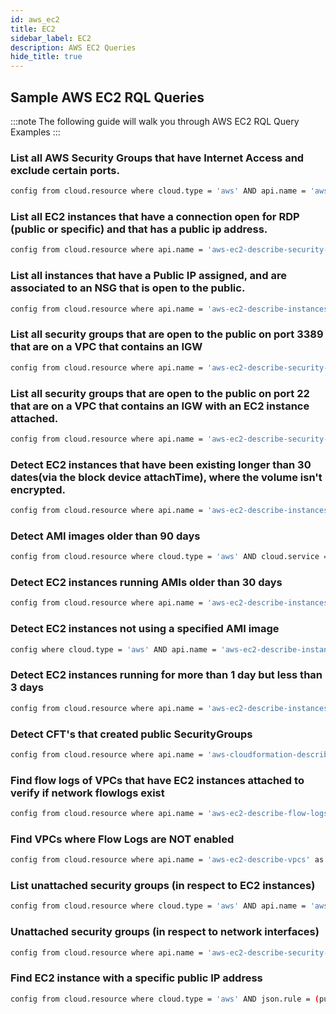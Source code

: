 ```yaml
---
id: aws_ec2
title: EC2
sidebar_label: EC2
description: AWS EC2 Queries
hide_title: true
---
```


## Sample AWS EC2 RQL Queries

:::note
The following guide will walk you through AWS EC2 RQL Query Examples
:::

### List all AWS Security Groups that have Internet Access and exclude certain ports.

```bash
config from cloud.resource where cloud.type = 'aws' AND api.name = 'aws-ec2-describe-security-groups' AND json.rule = (ipPermissions[*].ipv4Ranges[*].cidrIp contains 0.0.0.0/0 or ipPermissions[*].ipv6Ranges[*].cidrIpv6 contains ::/0) and ipPermissions[*].fromPort does not intersect (443, 500, 4500, 9021, 9092, 8083, 8088, 8090, 8082, 8081, 2181, 2888, 3888, 3780, 3781, 40815, 40814) and ipPermissions[*].toPort does not intersect (443, 500, 4500, 9021, 9092, 8083, 8088, 8090, 8082, 8081, 2181, 2888, 3888, 3780, 3781, 40815, 40814)
```

### List all EC2 instances that have a connection open for RDP (public or specific) and that has a public ip address.

```bash
config from cloud.resource where api.name = 'aws-ec2-describe-security-groups' AND json.rule = (((ipPermissions[?(@.toPort > 3389 && @.fromPort < 3389)].ipRanges[*] contains 0.0.0.0/0) or (ipPermissions[?(@.toPort == 3389 || @.fromPort == 3389)].ipRanges[*] contains 0.0.0.0/0)) or ((ipPermissions[?(@.toPort > 3389 && @.fromPort < 3389)].ipv6Ranges[*].cidrIpv6 contains ::/0) or (ipPermissions[?(@.toPort == 3389 || @.fromPort == 3389)].ipv6Ranges[*].cidrIpv6 contains ::/0))) and isShared is false as X; config from cloud.resource where api.name = 'aws-ec2-describe-instances' AND json.rule = publicIpAddress exists as Y; filter '$.Y.securityGroups[*].groupId contains $.X.groupId'; show X;
```

### List all instances that have a Public IP assigned, and are associated to an NSG that is open to the public.

```bash
config from cloud.resource where api.name = 'aws-ec2-describe-instances' AND json.rule = publicIpAddress exists and publicIpAddress is not empty as X; config from cloud.resource where api.name = 'aws-ec2-describe-security-groups' AND json.rule = ipPermissions[*].ipRanges[*] contains 0.0.0.0/0 or ipPermissions[*].ipv6Ranges[*].cidrIpv6 contains ::/0 as Y; filter '$.X.securityGroups[*].groupName == $.Y.groupName' ; show X;
```

### List all security groups that are open to the public on port 3389 that are on a VPC that contains an IGW

```bash
config from cloud.resource where api.name = 'aws-ec2-describe-security-groups' AND json.rule = (((ipPermissions[?(@.toPort > 3389 && @.fromPort < 3389)].ipRanges[*] contains 0.0.0.0/0) or (ipPermissions[?(@.toPort == 3389 || @.fromPort == 3389)].ipRanges[*] contains 0.0.0.0/0)) or ((ipPermissions[?(@.toPort > 3389 && @.fromPort < 3389)].ipv6Ranges[*].cidrIpv6 contains ::/0) or (ipPermissions[?(@.toPort == 3389 || @.fromPort == 3389)].ipv6Ranges[*].cidrIpv6 contains ::/0))) and isShared is false as X; config from cloud.resource where api.name = 'aws-ec2-describe-internet-gateways' as Y; filter '$.Y.attachments[*].vpcId contains $.X.vpcId'; show X;
```

### List all security groups that are open to the public on port 22 that are on a VPC that contains an IGW with an EC2 instance attached.

```bash
config from cloud.resource where api.name = 'aws-ec2-describe-security-groups' AND json.rule = (((ipPermissions[?(@.toPort > 22 && @.fromPort < 22)].ipRanges[*] contains 0.0.0.0/0) or (ipPermissions[?(@.toPort == 22 || @.fromPort == 22)].ipRanges[*] contains 0.0.0.0/0)) or ((ipPermissions[?(@.toPort > 22 && @.fromPort < 22)].ipv6Ranges[*].cidrIpv6 contains ::/0) or (ipPermissions[?(@.toPort == 22 || @.fromPort == 22)].ipv6Ranges[*].cidrIpv6 contains ::/0))) and isShared is false as X; config from cloud.resource where api.name = 'aws-ec2-describe-internet-gateways' as Y; config from cloud.resource where api.name = 'aws-ec2-describe-instances' as Z; filter '$.Z.securityGroups[*].groupId contains $.X.groupId and $.Y.attachments[*].vpcId contains $.X.vpcId'; show X;
```

### Detect EC2 instances that have been existing longer than 30 dates(via the block device attachTime), where the volume isn't encrypted.

```bash
config from cloud.resource where api.name = 'aws-ec2-describe-instances' AND json.rule = "blockDeviceMappings[?(@.deviceName=='/dev/xvda'||@.deviceName=='/dev/sda1')].ebs.attachTime exists and (( _DateTime.ageInDays(blockDeviceMappings[?(@.deviceName=='/dev/xvda')].ebs.attachTime) > 30) or ( _DateTime.ageInDays(blockDeviceMappings[?(@.deviceName=='/dev/sda1')].ebs.attachTime) > 30))" as X; config from cloud.resource where api.name = 'aws-ec2-describe-volumes' AND json.rule = encrypted is false as Y; filter ' $.X.instanceId equals $.Y.attachments[*].instanceId '; show X;
```

### Detect AMI images older than 90 days

```bash
config from cloud.resource where cloud.type = 'aws' AND cloud.service = 'EC2' AND api.name = 'aws-ec2-describe-images' AND json.rule = "_DateTime.ageInDays(image.creationDate) > 90"
```

### Detect EC2 instances running AMIs older than 30 days

```bash
config from cloud.resource where api.name = 'aws-ec2-describe-instances' as X; config from cloud.resource where api.name = 'aws-ec2-describe-images' AND json.rule = "_DateTime.ageInDays(image.creationDate) > 30" as Y; filter ' $.X.imageId==$.Y.image.imageId '; show X;
```

### Detect EC2 instances not using a specified AMI image

```bash
config where cloud.type = 'aws' AND api.name = 'aws-ec2-describe-instances' AND json.rule =  imageId does not contain <ami-AMI_ID>
```

### Detect EC2 instances running for more than 1 day but less than 3 days

```bash
config from cloud.resource where api.name = 'aws-ec2-describe-instances' and json.rule = "_DateTime.ageInDays(launchTime) > 1 and state.code equals 16 and _DateTime.ageInDays(launchTime) < 3"
```

### Detect CFT's that created public SecurityGroups

```bash
config from cloud.resource where api.name = 'aws-cloudformation-describe-stacks' as X; config from cloud.resource where api.name = 'aws-ec2-describe-security-groups' AND json.rule = ipPermissions[*].ipv6Ranges[*].cidrIpv6 contains ::/0 or ipPermissions[*].ipRanges[*] contains 0.0.0.0/0 as Y; filter '$.X.stackResources[*].physicalResourceId == $.Y.groupId'; show X;
```

### Find flow logs of VPCs that have EC2 instances attached to verify if network flowlogs exist

```bash
config from cloud.resource where api.name = 'aws-ec2-describe-flow-logs' as X; config from cloud.resource where api.name = 'aws-ec2-describe-instances' as Y; filter '$.X.resourceId==$.Y.vpcId'; show X;
```

### Find VPCs where Flow Logs are NOT enabled

```bash
config from cloud.resource where api.name = 'aws-ec2-describe-vpcs' as X; config from cloud.resource where api.name = 'aws-ec2-describe-flow-logs' as Y; filter ' not ($.Y.resourceId equals $.X.vpcId)'; show X;
```

### List unattached security groups (in respect to EC2 instances)

```bash
config from cloud.resource where cloud.type = 'aws' AND api.name = 'aws-ec2-describe-security-groups' as X; config from cloud.resource where api.name = 'aws-ec2-describe-instances' as Y; filter ' not ($.Y.securityGroups[*].groupId contains $.X.groupId) '; show X;
```

### Unattached security groups (in respect to network interfaces)

```bash
config from cloud.resource where api.name = 'aws-ec2-describe-security-groups' and json.rule = "groupName does not equal default" as X; config from cloud.resource where api.name = 'aws-ec2-describe-network-interfaces' as Y; filter 'not ($.Y.groups[*].groupId contains $.X.groupId) '; show X;
```

### Find EC2 instance with a specific public IP address

```bash
config from cloud.resource where cloud.type = 'aws' AND json.rule = (publicIp exists or publicIpAddress exists) and ( publicIp equals x.x.x.x or publicIpAddress equals x.x.x.x) addcolumn publicIp publicIpAddress
```
